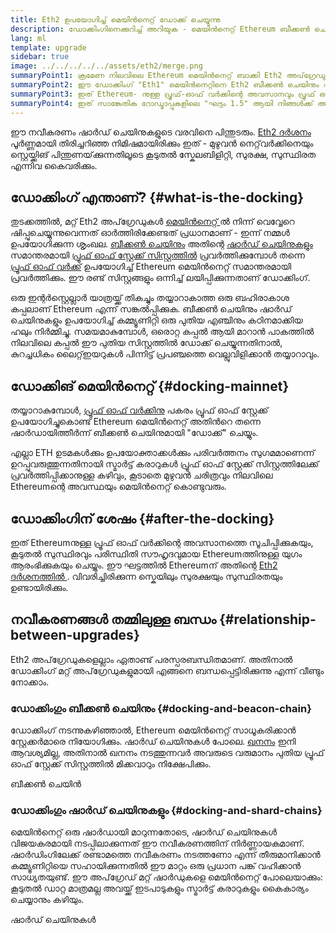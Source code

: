 ```yaml
---
title: Eth2 ഉപയോഗിച്ച് മെയിൻനെറ്റ് ഡോക്ക് ചെയ്യുന്നു
description: ഡോക്കിംഗിനെക്കുറിച്ച് അറിയുക - മെയിൻനെറ്റ് Ethereum ബീക്കൺ ചെയിൻ ഏകോപിപ്പിക്കുന്ന പ്രൂഫ് ഓഫ് സ്റ്റേക്ക് സിസ്റ്റത്തിൽ ചേരുമ്പോൾ.
lang: ml
template: upgrade
sidebar: true
image: ../../../../../assets/eth2/merge.png
summaryPoint1: ക്രമേണ നിലവിലെ Ethereum മെയിൻനെറ്റ് ബാക്കി Eth2 അപ്‌ഗ്രേഡുകളുമായി "ഡോക്ക്" ചെയ്യും.
summaryPoint2: ഈ ഡോക്കിംഗ് "Eth1" മെയിൻനെറ്റിനെ Eth2 ബീക്കൺ ചെയിനും ഷാർഡിംഗ് സിസ്റ്റവുമായി ലയിപ്പിക്കും.
summaryPoint3: ഇത് Ethereum- നുള്ള പ്രൂഫ്-ഓഫ് വർക്കിന്റെ അവസാനവും പ്രൂഫ് ഓഫ് സ്റ്റേക്കിലേക്കുള്ള പൂർണ്ണമായ പരിവർത്തനവും അടയാളപ്പെടുത്തും.
summaryPoint4: ഇത് സാങ്കേതിക റോഡ്മാപ്പുകളിലെ "ഘട്ടം 1.5" ആയി നിങ്ങൾക്ക് അറിയാമായിരിക്കും.
---
```


<UpgradeStatus date="~Q1/Q2 2022">
    ഈ നവീകരണം ഷാർഡ് ചെയിനുകളുടെ വരവിനെ പിന്തുടരും. <a href="/eth2/vision/">Eth2 ദർശനം</a> പൂർണ്ണമായി തിരിച്ചറിഞ്ഞ നിമിഷമായിരിക്കും ഇത് - മുഴുവൻ നെറ്റ്‌വർക്കിനെയും സ്റ്റെയ്ക്കിങ് പിന്തുണയ്‌ക്കുന്നതിലൂടെ കൂടുതൽ സ്കേലബിളിറ്റി, സുരക്ഷ, സുസ്ഥിരത എന്നിവ കൈവരിക്കും.
</UpgradeStatus>

## ഡോക്കിംഗ് എന്താണ്? {#what-is-the-docking}

തുടക്കത്തിൽ, മറ്റ് Eth2 അപ്‌ഗ്രേഡുകൾ [ മെയിൻനെറ്റ് ](/glossary/#mainnet) ൽ നിന്ന് വെവ്വേറെ ഷിപ്പുചെയ്യുന്നുവെന്നത് ഓർത്തിരിക്കേണ്ടത് പ്രധാനമാണ് - ഇന്ന് നമ്മൾ ഉപയോഗിക്കുന്ന ശൃംഖല. [ബീക്കൺ ചെയിനും](/upgrades/beacon-chain/) അതിന്റെ [ഷാർഡ് ചെയിനുകളും](/upgrades/shard-chains/) സമാന്തരമായി [പ്രൂഫ് ഓഫ് സ്റ്റേക്ക് സിസ്റ്റത്തിൽ](/developers/docs/consensus-mechanisms/pos/) പ്രവർത്തിക്കുമ്പോൾ തന്നെ [പ്രൂഫ് ഓഫ് വർക്ക്](/developers/docs/consensus-mechanisms/pow/) ഉപയോഗിച്ച് Ethereum മെയിൻനെറ്റ് സമാന്തരമായി പ്രവർത്തിക്കും. ഈ രണ്ട് സിസ്റ്റങ്ങളും ഒന്നിച്ച് ലയിപ്പിക്കുന്നതാണ് ഡോക്കിംഗ്.

ഒരു ഇന്റർസ്റ്റെല്ലാർ യാത്രയ്ക്ക് തികച്ചും തയ്യാറാകാത്ത ഒരു ബഹിരാകാശ കപ്പലാണ് Ethereum എന്ന് സങ്കൽപ്പിക്കുക. ബീക്കൺ ചെയിനും ഷാർഡ് ചെയിനുകളും ഉപയോഗിച്ച് കമ്മ്യൂണിറ്റി ഒരു പുതിയ എഞ്ചിനും കഠിനമാക്കിയ ഹലും നിർമ്മിച്ചു. സമയമാകുമ്പോൾ, ഒരൊറ്റ കപ്പൽ ആയി മാറാന്‍ പാകത്തില്‍ നിലവിലെ കപ്പൽ ഈ പുതിയ സിസ്റ്റത്തിൽ ഡോക്ക് ചെയ്യുന്നതിനാൽ, കുറച്ചധികം ലൈറ്റ്‌ഇയറുകൾ പിന്നിട്ട് പ്രപഞ്ചത്തെ വെല്ലുവിളിക്കാന്‍ തയ്യാറാവും.

## ഡോക്കിങ് മെയിൻനെറ്റ് {#docking-mainnet}

തയ്യാറാകുമ്പോൾ, [പ്രൂഫ് ഓഫ് വർക്കിനു](/developers/docs/consensus-mechanisms/pow/) പകരം പ്രൂഫ് ഓഫ് സ്റ്റേക്ക് ഉപയോഗിച്ചുകൊണ്ട് Ethereum മെയിൻനെറ്റ് അതിന്‍റെ തന്നെ ഷാര്‍ഡായിത്തീര്‍ന്ന് ബീക്കൺ ചെയിനുമായി "ഡോക്ക്" ചെയ്യും.

എല്ലാ ETH ഉടമകൾക്കും ഉപയോക്താക്കൾക്കും പരിവർത്തനം സുഗമമാണെന്ന് ഉറപ്പുവരുത്തുന്നതിനായി സ്മാർട്ട് കരാറുകൾ പ്രൂഫ് ഓഫ് സ്റ്റേക്ക് സിസ്റ്റത്തിലേക്ക് പ്രവർത്തിപ്പിക്കാനുള്ള കഴിവും, കൂടാതെ മുഴുവൻ ചരിത്രവും നിലവിലെ Ethereumന്റെ അവസ്ഥയും മെയിൻനെറ്റ് കൊണ്ടുവരും.

## ഡോക്കിംഗിന് ശേഷം {#after-the-docking}

ഇത് Ethereumനുള്ള പ്രൂഫ് ഓഫ് വർക്കിന്റെ അവസാനത്തെ സൂചിപ്പിക്കുകയും, കൂടുതൽ സുസ്ഥിരവും പരിസ്ഥിതി സൗഹൃദവുമായ Ethereumത്തിനുള്ള യുഗം ആരംഭിക്കുകയും ചെയ്യും. ഈ ഘട്ടത്തിൽ Ethereumന് അതിന്റെ [Eth2 ദർശനത്തിൽ ](/eth2/vision/). വിവരിച്ചിരിക്കുന്ന സ്കെയിലും സുരക്ഷയും സുസ്ഥിരതയും ഉണ്ടായിരിക്കും.

## നവീകരണങ്ങൾ തമ്മിലുള്ള ബന്ധം {#relationship-between-upgrades}

Eth2 അപ്‌ഗ്രേഡുകളെല്ലാം ഏതാണ്ട് പരസ്പരബന്ധിതമാണ്. അതിനാൽ ഡോക്കിംഗ് മറ്റ് അപ്‌ഗ്രേഡുകളുമായി എങ്ങനെ ബന്ധപ്പെട്ടിരിക്കുന്നു എന്ന് വീണ്ടും നോക്കാം.

### ഡോക്കിംഗും ബീക്കൺ ചെയിനും {#docking-and-beacon-chain}

ഡോക്കിംഗ് നടന്നുകഴിഞ്ഞാൽ, Ethereum മെയിൻനെറ്റ് സാധൂകരിക്കാൻ സ്റ്റേക്കർമാരെ നിയോഗിക്കും. ഷാർഡ് ചെയിനുകൾ പോലെ. [ഖനനം](/developers/docs/consensus-mechanisms/pow/mining/) ഇനി ആവശ്യമില്ല, അതിനാൽ ഖനനം നടത്തുന്നവര്‍ അവരുടെ വരുമാനം പുതിയ പ്രൂഫ് ഓഫ് സ്റ്റേക്ക് സിസ്റ്റത്തിൽ മിക്കവാറും നിക്ഷേപിക്കും.

<ButtonLink to="/upgrades/beacon-chain/">ബീക്കൺ ചെയിൻ</ButtonLink>

### ഡോക്കിംഗും ഷാർഡ് ചെയിനുകളും {#docking-and-shard-chains}

മെയിൻനെറ്റ് ഒരു ഷാർഡായി മാറുന്നതോടെ, ഷാർഡ് ചെയിനുകൾ വിജയകരമായി നടപ്പിലാക്കുന്നത് ഈ നവീകരണത്തിന് നിർണ്ണായകമാണ്. ഷാർഡിംഗിലേക്ക് രണ്ടാമത്തെ നവീകരണം നടത്തണോ എന്ന് തീരുമാനിക്കാൻ കമ്മ്യൂണിറ്റിയെ സഹായിക്കുന്നതിൽ ഈ മാറ്റം ഒരു പ്രധാന പങ്ക് വഹിക്കാൻ സാധ്യതയുണ്ട്. ഈ അപ്‌ഗ്രേഡ് മറ്റ് ഷാർഡുകളെ മെയിൻനെറ്റ് പോലെയാക്കും: കൂടുതൽ ഡാറ്റ മാത്രമല്ല അവയ്ക്ക് ഇടപാടുകളും സ്മാർട്ട് കരാറുകളും കൈകാര്യം ചെയ്യാനും കഴിയും.

<ButtonLink to="/upgrades/shard-chains/">ഷാർഡ് ചെയിനുകള്‍</ButtonLink>
